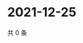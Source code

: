 # 2021-12-25

共 0 条

<!-- BEGIN WEIBO -->
<!-- 最后更新时间 Sat Dec 25 2021 10:27:06 GMT+0800 (China Standard Time) -->

<!-- END WEIBO -->
